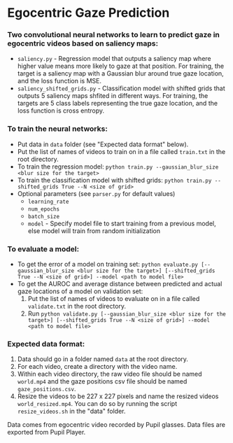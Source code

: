 # Egocentric Gaze Prediction

### Two convolutional neural networks to learn to predict gaze in egocentric videos based on saliency maps:
- `saliency.py` - Regression model that outputs a saliency map where higher value means more likely to gaze at that position. For training, the target is a saliency map with a Gaussian blur around true gaze location, and the loss function is MSE.
- `saliency_shifted_grids.py` - Classification model with shifted grids that outputs 5 saliency maps shfited in different ways. For training, the targets are 5 class labels representing the true gaze location, and the loss function is cross entropy.

### To train the neural networks:
- Put data in `data` folder (see "Expected data format" below).
- Put the list of names of videos to train on in a file called `train.txt` in the root directory.
- To train the regression model:
  `python train.py --gaussian_blur_size <blur size for the target>`
- To train the classification model with shifted grids:
  `python train.py --shifted_grids True --N <size of grid>`
- Optional parameters (see `parser.py` for default values)
  - `learning_rate`
  - `num_epochs`
  - `batch_size`
  - `model` - Specify model file to start training from a previous model, else model will train from random initialization

### To evaluate a model:
- To get the error of a model on training set:
  `python evaluate.py [--gaussian_blur_size <blur size for the target>] [--shifted_grids True --N <size of grid>] --model <path to model file>`
- To get the AUROC and average distance between predicted and actual gaze locations of a model on validation set:
  1. Put the list of names of videos to evaluate on in a file called `validate.txt` in the root directory.
  2. Run `python validate.py [--gaussian_blur_size <blur size for the target>] [--shifted_grids True --N <size of grid>] --model <path to model file>`

### Expected data format:
1. Data should go in a folder named `data` at the root directory.
2. For each video, create a directory with the video name.
3. Within each video directory, the raw video file should be named `world.mp4` and the gaze positions csv file should be named `gaze_positions.csv`.
4. Resize the videos to be 227 x 227 pixels and name the resized videos `world_resized.mp4`. You can do so by running the script `resize_videos.sh` in the "data" folder.

Data comes from egocentric video recorded by Pupil glasses. Data files are exported from Pupil Player.
